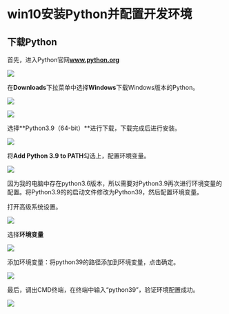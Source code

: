 # win10安装Python并配置开发环境
## 下载Python
首先，进入Python官网**www.python.org**

![](https://cdn.jsdelivr.net/gh/wbinzhang/Map-Bed/2020-10-23/1603460739087-image1.png)

在**Downloads**下拉菜单中选择**Windows**下载Windows版本的Python。

![](https://cdn.jsdelivr.net/gh/wbinzhang/Map-Bed/2020-10-23/1603460850037-image2.png)

![](https://cdn.jsdelivr.net/gh/wbinzhang/Map-Bed/2020-10-23/1603460922518-image3.png)

选择**Python3.9（64-bit）**进行下载，下载完成后进行安装。

![](https://cdn.jsdelivr.net/gh/wbinzhang/Map-Bed/2020-10-23/1603461026025-image4.png)

将**Add Python 3.9 to PATH**勾选上，配置环境变量。

![](https://cdn.jsdelivr.net/gh/wbinzhang/Map-Bed/2020-10-23/1603461060374-image5.png)

因为我的电脑中存在python3.6版本，所以需要对Python3.9再次进行环境变量的配置。将Python3.9的的启动文件修改为Python39，然后配置环境变量。

打开高级系统设置。

![](https://cdn.jsdelivr.net/gh/wbinzhang/Map-Bed/2020-10-23/1603461083694-image6.png)

选择**环境变量**

![](https://cdn.jsdelivr.net/gh/wbinzhang/Map-Bed/2020-10-23/1603461124446-image7.png)

添加环境变量：将python39的路径添加到环境变量，点击确定。

![](https://cdn.jsdelivr.net/gh/wbinzhang/Map-Bed/2020-10-23/1603461365171-image8.png)

最后，调出CMD终端，在终端中输入“python39”，验证环境配置成功。

![](https://cdn.jsdelivr.net/gh/wbinzhang/Map-Bed/2020-10-23/1603461152522-image9.png)
